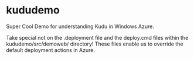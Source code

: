 kududemo
========

Super Cool Demo for understanding Kudu in Windows Azure.

Take special not on the .deployment file and the deploy.cmd files within the kududemo/src/demoweb/ directory! These files enable us to override the default deployment actions in Azure.
